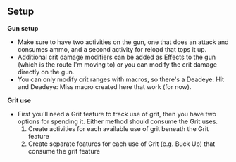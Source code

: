 ## Setup

**Gun setup**

- Make sure to have two activities on the gun, one that does an attack and consumes ammo, and a second activity for reload that tops it up.
- Additional crit damage modifiers can be added as Effects to the gun (which is the route I'm moving to) or you can modify the crit damage directly on the gun.
- You can only modify crit ranges with macros, so there's a Deadeye: Hit and Deadeye: Miss macro created here that work (for now).

**Grit use**

- First you'll need a Grit feature to track use of grit, then you have two options for spending it. Either method should consume the Grit uses.
  1. Create activities for each available use of grit beneath the Grit feature
  2. Create separate features for each use of Grit (e.g. Buck Up) that consume the grit feature
